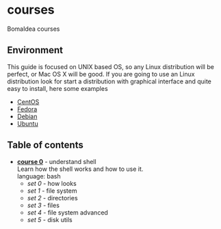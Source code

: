 # courses
BomaIdea courses

## Environment

This guide is focused on UNIX based OS, so any Linux distribution will be perfect, or Mac OS X will
be good. If you are going to use an Linux distribution look for start a distribution with graphical
interface and quite easy to install, here some examples

- [CentOS](https://www.centos.org)
- [Fedora](https://getfedora.org)
- [Debian](https://www.debian.org)
- [Ubuntu](https://www.ubuntu.com)

## Table of contents

- **[course 0](course0-shell/course0.md)** - understand shell  
Learn how the shell works and how to use it.  
language: bash
    - _set 0_ - how looks
    - _set 1_ - file system
    - _set 2_ - directories
    - _set 3_ - files
    - _set 4_ - file system advanced
    - _set 5_ - disk utils
